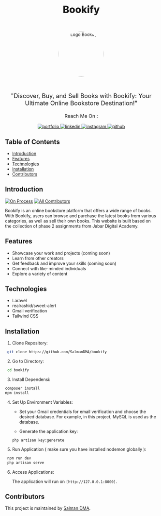<h1 align="center" style="font-size: 32px; font-weight: 800;"> Bookify </h1> <br>
<p align="center">
  <a href="https://alternatif.com/">
    <img alt="Logo Bookify" title="Logo Bookify" src="https://res.cloudinary.com/dnrhctazp/image/upload/v1714727602/blue-bookify_u22jfm.png" style="width: 150px; border-radius: 50%;">
  </a>
</p> <br>

<p align="center" style="font-size: 20px; font-weight: 400;">
    "Discover, Buy, and Sell Books with Bookify: Your Ultimate Online Bookstore Destination!"
</p>

 <p align='center' style="font-size: 16px; font-weight: 400;"> Reach Me On :</p>
 
  <p align='center'>
  <a href="https://bit.ly/my-portofolio-salmandma">
    <img src="https://img.shields.io/badge/my_portfolio-000?style=for-the-badge&logo=ko-fi&logoColor=white" alt="portfolio">
  </a>
  <a href="https://www.linkedin.com/in/salmandma/">
    <img src="https://img.shields.io/badge/linkedin-0A66C2?style=for-the-badge&logo=linkedin&logoColor=white" alt="linkedin">
  </a>
  <a href="https://www.instagram.com/_slmndma_">
    <img src="https://img.shields.io/badge/instagram-E4405F?style=for-the-badge&logo=instagram&logoColor=white" alt="instagram">
  </a>
  <a href="https://github.com/SalmanDMA">
    <img src="https://img.shields.io/badge/github-181717?style=for-the-badge&logo=github&logoColor=white" alt="github">
  </a>
</p>

<!-- START doctoc generated TOC please keep comment here to allow auto update -->
<!-- DON'T EDIT THIS SECTION, INSTEAD RE-RUN doctoc TO UPDATE -->

## Table of Contents

-   [Introduction](#introduction)
-   [Features](#features)
-   [Technologies](#technologies)
-   [Installation](#installation)
-   [Contributors](#contributors)

<!-- END doctoc generated TOC please keep comment here to allow auto update -->

## Introduction

[![On Process](https://img.shields.io/badge/build-on_process-blue)](https://github.com/SalmanDMA/alternatif-blog-api)
[![All Contributors](https://img.shields.io/badge/all_contributors-1-orange.svg?style=flat-square)](#contributors-)

Bookify is an online bookstore platform that offers a wide range of books. With Bookify, users can browse and purchase the latest books from various categories, as well as sell their own books. This website is built based on the collection of phase 2 assignments from Jabar Digital Academy.

## Features

-   Showcase your work and projects (coming soon)
-   Learn from other creators
-   Get feedback and improve your skills (coming soon)
-   Connect with like-minded individuals
-   Explore a variety of content

## Technologies

-   Laravel
-   realrashid/sweet-alert
-   Gmail verification
-   Tailwind CSS

## Installation

1. Clone Repository:

```bash
 git clone https://github.com/SalmanDMA/bookify
```

2. Go to Directory:

```bash
 cd bookify
```

3. Install Dependensi:

```bash
composer install
npm install
```

4. Set Up Environment Variables:

    - Set your Gmail credentials for email verification and choose the desired database. For example, in this project, MySQL is used as the database.

    - Generate the application key:

    ```
    php artisan key:generate
    ```

5. Run Application ( make sure you have installed nodemon globally ):

```bash
 npm run dev
 php artisan serve
```

6. Access Applications:

    The application will run on `[http://127.0.0.1:8000]`.

## Contributors

This project is maintained by [Salman DMA](https://github.com/SALMANDMA).
